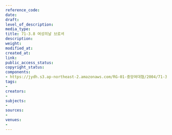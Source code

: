 ```yaml
---
reference_code: 
date: 
draft: 
level_of_description: 
media_type: 
title: 71-3.8 여성의날 브로셔
description: 
weight: 
modified_at: 
created_at: 
link: 
public_access_status: 
copyright_status: 
components:
- https://jydh.s3.ap-northeast-2.amazonaws.com/RG-01-중앙여대협/2004/71-3.8+여성의날+브로셔.pdf
tags:
- 
creators:
- 
subjects:
- 
sources:
- 
venues:
- 
---
```

